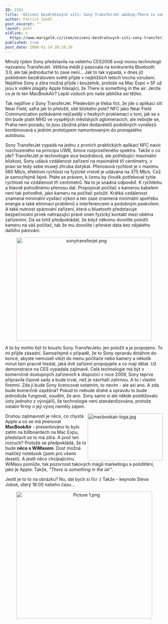 ```yaml
---
ID: 2191
title: 'Oživení bezdrátových sítí: Sony TransferJet a&nbsp;There is something in the air'
author: Patrick Zandl
post_excerpt: ""
layout: post
oldlink: >
  https://www.marigold.cz/item/oziveni-bezdratovych-siti-sony-transferjet-a-there-is-something-in-the-air
published: true
post_date: 2008-01-14 20:18:20
---
```

Minulý týden Sony představila na veletrhu CES2008 svoji novou technologii nazvanou TransferJet. Většina médií ji pasovala na konkurenta Bluetooth 3.0, ale tak jednoduché to zase není... Jak to tak vypadá, v dnes již poklidném bezdrátovém světě přijde v nejbližších letech trocha vzrušení. Nejdříve Sony a zítra možná přijde i kouzelník, protože na Mac Expo v SF už jsou k vidění plagáty Apple hlásající, že There is something in the air. Jenže co je to ten MacBookAir? Lepší vzduch pro naše jablíčka asi těžko. 
<!--more-->
Tak nejdříve o Sony TransferJet. Především je třeba říct, že jde o aplikaci sítí Near Field, safra jak to přeložit, sítě blízkého pole? NFC jako Near Field Communication potkáváme nejčastěji v hezkých proklamací o tom, jak se s tím bude platit MHD ve vyspělých městských aglomeracích, ale nebojte se, Praha není pozadu, to jsou zbožná přání dodavatelů podobných vynálezů kombinovaná s jedním prototypem namontovaným do pronajatého autobusu. 

Sony TransferJet vypadá na jednu z prvních praktických aplikací NFC navíc rozchozeného na principu UWB, široce rozprostřeného spektra. Takže o co jde? TransferJet je technologie sice bezdrátová, ale potřebující maximální blízkost, Sony udává vzdálenost zařízení na maximálně tři centimetry, v praxi se tedy sebe musejí zhruba dotýkat. Přenosová rychlost je v maximu 560 Mb/s, efektivní rychlost na fyzické vrstvě je udávána na 375 Mb/s. Což je samozřejmě fajné. Ptáte se právem, k čemu by člověk potřeboval tyhle rychlosti na vzdálenost tří centimetrů. Na to je snadná odpověď. K rychlému a hlavně pohodlnému přenosu dat. Propojovat počítač s kamerou kabelem není tak pohodlné, jako kameru na počítač položit. Krátká vzdálenost znamená minimální vysílací výkon a ten zase znamená minimální spotřebu energie a také eliminaci problémů s interferencemi a podobným paskvilem. A také nutnost spárování zařízení, která u bluetooth představuje bezpečnostní prvek nahrazující právě onen fyzický kontakt mezi oběma zařízeními. Dá se totiž předpokládat, že když někomu dovolíte položit kameru na váš počítač, tak že mu dovolíte i přenést data bez nějakého dalšího párování. 

<div style="text-align:center;"><img src="http://www.marigold.cz/wp-content/uploads//sonytransferjet.png" alt="sonytransferjet.png" border="0" width="432" height="329" /></div>

A to by mohlo být to kouzlo Sony TransferJetu: jen položit a je propojeno. To mi přijde zásadní. Samozřejmě v případě, že to Sony opravdu dotáhne do konce, abyste nemuseli vlézt do menu počítače nebo kamery a několik minut tam pracně hledat, jaká dvě zařízení propojujete a co mají dělat. Už demonstrace na CES vypadala zajímavě. Celá technologie má být v komernčně dostupných zařízeních k dispozici v roce 2009, Sony teprve připravila čipové sady a bude trvat, než je návrháři zahrnou. A to i vlastní firemní. Zda ji bude Sony licencovat ostatním, to nevím - ale asi ano. A zda bude komerčně úspěšná? Pokud to nebude drahé a opravdu to bude jednoduše fungovat, soudím, že ano. Sony samo si ale někde postěžovalo ústy jednoho z vývojářů, že technologie není standardizována, protože ostatní firmy o její vývoj neměly zájem. 



<img src="http://www.marigold.cz/wp-content/uploads//macbookair-loga.jpg" alt="macbookair-loga.jpg" border="0" width="240" height="150" align="right" />Druhou zajímavostí je něco, co chystá Apple a co se má jmenovat <strong>MacBookAir</strong> - presentováno to bylo zatím na billboardech na Mac Expu, představit se to má zítra. A proč ten rozruch? Protože se předpokládá, že to bude <strong>něco s WiMaxem</strong>. Dost možná maličký notebook (jsem pro všemi deseti). A jestli něco chcípajícímu WiMaxu pomůže, tak pozornost takových mágů marketingu a polidštění, jako je Apple. Takže, <em>"There is something in the air"</em>.	

Jestli je to to na obrázku? Nu, dal bych si říci :) Takže - keynote Steva Jobse, úterý 18:00 našeho času... 

<div style="text-align:center;"><img src="http://www.marigold.cz/wp-content/uploads//Picture 1.png" alt="Picture 1.png" border="0" width="435" height="405" /></div>